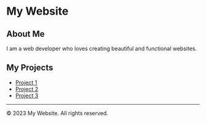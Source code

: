 # My Website

## About Me

I am a web developer who loves creating beautiful and functional websites.

## My Projects

- [Project 1](https://example.com/project-1)
- [Project 2](https://example.com/project-2)
- [Project 3](https://example.com/project-3)

---

&copy; 2023 My Website. All rights reserved.
